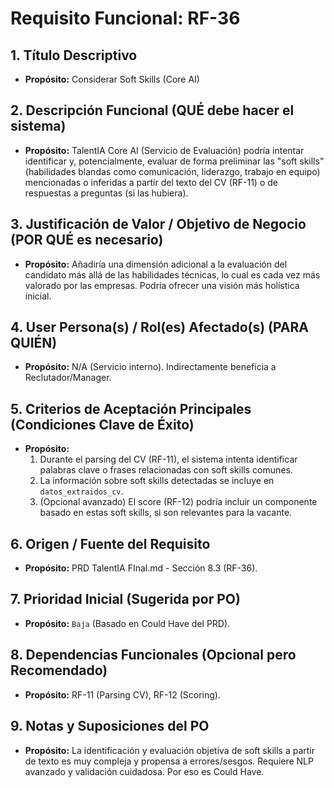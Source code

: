 # Requisito Funcional: RF-36

## 1. Título Descriptivo
* **Propósito:** Considerar Soft Skills (Core AI)

## 2. Descripción Funcional (QUÉ debe hacer el sistema)
* **Propósito:** TalentIA Core AI (Servicio de Evaluación) podría intentar identificar y, potencialmente, evaluar de forma preliminar las "soft skills" (habilidades blandas como comunicación, liderazgo, trabajo en equipo) mencionadas o inferidas a partir del texto del CV (RF-11) o de respuestas a preguntas (si las hubiera).

## 3. Justificación de Valor / Objetivo de Negocio (POR QUÉ es necesario)
* **Propósito:** Añadiría una dimensión adicional a la evaluación del candidato más allá de las habilidades técnicas, lo cual es cada vez más valorado por las empresas. Podría ofrecer una visión más holística inicial.

## 4. User Persona(s) / Rol(es) Afectado(s) (PARA QUIÉN)
* **Propósito:** N/A (Servicio interno). Indirectamente beneficia a Reclutador/Manager.

## 5. Criterios de Aceptación Principales (Condiciones Clave de Éxito)
* **Propósito:**
    1.  Durante el parsing del CV (RF-11), el sistema intenta identificar palabras clave o frases relacionadas con soft skills comunes.
    2.  La información sobre soft skills detectadas se incluye en `datos_extraidos_cv`.
    3.  (Opcional avanzado) El score (RF-12) podría incluir un componente basado en estas soft skills, si son relevantes para la vacante.

## 6. Origen / Fuente del Requisito
* **Propósito:** PRD TalentIA FInal.md - Sección 8.3 (RF-36).

## 7. Prioridad Inicial (Sugerida por PO)
* **Propósito:** `Baja` (Basado en Could Have del PRD).

## 8. Dependencias Funcionales (Opcional pero Recomendado)
* **Propósito:** RF-11 (Parsing CV), RF-12 (Scoring).

## 9. Notas y Suposiciones del PO
* **Propósito:** La identificación y evaluación objetiva de soft skills a partir de texto es muy compleja y propensa a errores/sesgos. Requiere NLP avanzado y validación cuidadosa. Por eso es Could Have.